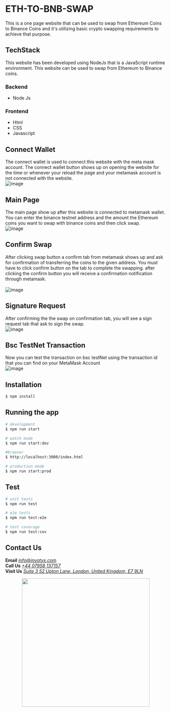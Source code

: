 #  ETH-TO-BNB-SWAP
This is a one page website that can be used to swap from Ethereum Coins to Binance Coins and it's utilizing basic crypto swapping requirements to achieve that purpose.

## TechStack
This website has been developed using NodeJs that is a JavaScript runtime environment. This website can be used to swap from Ethereum to Binance coins.

### Backend
* Node Js

### Frontend
* Html
* CSS
* Javascript

## Connect Wallet
The connect wallet is used to connect this website with the meta mask account. 
The connect wallet button shows up on opening the website for the time or whenever your reload the page and your metamask account is not connected with the website.<br/>
![image](https://github.com/Invotyx/eth-bnb-swap/blob/FrontendBranch/src/assets/Connect-wallet.png)

## Main Page
The main page show up after this website is connected to metamask wallet.
You can enter the binance testnet address and the amount the Ethereum coins you want to swap with binance coins and then click swap.<br/>
![image](https://github.com/Invotyx/eth-bnb-swap/blob/FrontendBranch/src/assets/main-page.png)



## Confirm Swap
After clicking swap button a confirm tab from metamask shows up and ask for confirmation of transferring the coins to the given address.
You must have to click confirm button on the tab to complete the swapping. after clicking the confirm button you will receive a confirmation notification through metamask.
<br/>
<br/>
![image](https://github.com/Invotyx/eth-bnb-swap/blob/FrontendBranch/src/assets/confirm-swap.png)

## Signature Request
After confirming the the swap on confirmation tab, you will see a sign request tab that ask to sign the swap.<br/>
![image](
https://github.com/Invotyx/eth-bnb-swap/blob/FrontendBranch/src/assets/signature-Request.png)


## Bsc TestNet Transaction
Now you can test the transaction on bsc testNet using the transaction id that you can find on your MetaMask Account<br/>
![image](
https://github.com/Invotyx/eth-bnb-swap/blob/FrontendBranch/src/assets/Bsc-TestNet-Transaction.png)

## Installation

```bash
$ npm install
```

## Running the app

```bash
# development
$ npm run start

# watch mode
$ npm run start:dev

#browser
$ http://localhost:3000/index.html

# production mode
$ npm run start:prod
```

## Test

```bash
# unit tests
$ npm run test

# e2e tests
$ npm run test:e2e

# test coverage
$ npm run test:cov
```


## Contact Us
**Email** *[info@invotyx.com](mailto:info@invotyx.com)*  
**Call Us**  *[+44 07958 137157](tel:+4407958137157)*  
**Visit Us**  *[Suite 3 52 Upton Lane, London, United Kingdom, E7 9LN](https://goo.gl/maps/qLEBRBk7EEK5ALVw9)*  


<p align="center"><a href="https://invotyx.co.uk/contactus.html" target="_blank"><img src="https://www.google.com/u/2/ac/images/logo.gif?uid=111879656337350806724&service=google_gsuite" width="400"></a></p>
